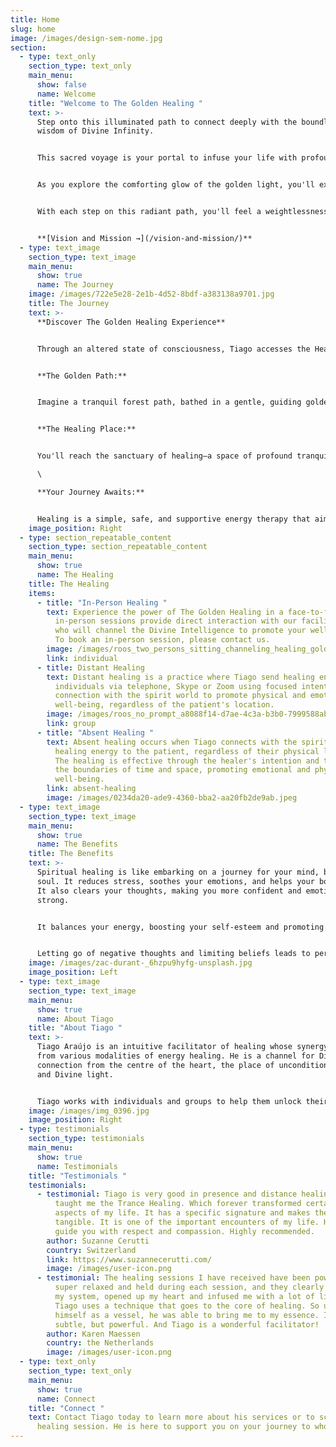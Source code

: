 ```yaml
---
title: Home
slug: home
image: /images/design-sem-nome.jpg
section:
  - type: text_only
    section_type: text_only
    main_menu:
      show: false
      name: Welcome
    title: "Welcome to The Golden Healing "
    text: >-
      Step onto this illuminated path to connect deeply with the boundless
      wisdom of Divine Infinity.


      This sacred voyage is your portal to infuse your life with profound happiness and joy. Picture yourself wrapped in the warm embrace of love, surrounded by the sweet melodies of laughter and the gentle harmony.


      As you explore the comforting glow of the golden light, you'll experience an overwhelming sense of serenity, heart-centeredness, and an unwavering alignment with your soul's purpose. This harmonious resonance will amplify your intuitive abilities and heighten your awareness of the world around you.


      With each step on this radiant path, you'll feel a weightlessness, as if you're carried effortlessly by a current of ease and grace. Embrace this journey, embrace the golden light, and let it lead you to a life filled with love, joy, and the essence of the Divine. Welcome to a life of ease and flow.


      **[Vision and Mission →](/vision-and-mission/)**
  - type: text_image
    section_type: text_image
    main_menu:
      show: true
      name: The Journey
    image: /images/722e5e28-2e1b-4d52-8bdf-a383138a9701.jpg
    title: The Journey
    text: >-
      **Discover The Golden Healing Experience** 


      Through an altered state of consciousness, Tiago accesses the Healers in the Spiritual World and channels the Divine Intelligence, that gives you what you need at that moment. Let your mind wander as we embark on the Healing Journey.


      **The Golden Path:**


      Imagine a tranquil forest path, bathed in a gentle, guiding golden light. With each step, you venture deeper into the woods, and the golden light grows more brilliant, ascending towards the sky.


      **The Healing Place:**


      You'll reach the sanctuary of healing—a space of profound tranquillity and renewal. Here, you'll find solace and rejuvenation as a golden aura envelops you, and the Healers in the Spiritual World work with you.\

      \

      **Your Journey Awaits:**


      Healing is a simple, safe, and supportive energy therapy that aims to bring balance to your mind, body, and soul. It stimulates your body's own natural healing ability and complements all forms of treatment as a non-invasive method.
    image_position: Right
  - type: section_repeatable_content
    section_type: section_repeatable_content
    main_menu:
      show: true
      name: The Healing
    title: The Healing
    items:
      - title: "In-Person Healing "
        text: Experience the power of The Golden Healing in a face-to-face setting. Our
          in-person sessions provide direct interaction with our facilitator,
          who will channel the Divine Intelligence to promote your well-being.
          To book an in-person session, please contact us.
        image: /images/roos_two_persons_sitting_channeling_healing_golden_light_c4ba8935-207a-4d9c-80f3-0b811e399004.png
        link: individual
      - title: Distant Healing
        text: Distant healing is a practice where Tiago send healing energy to
          individuals via telephone, Skype or Zoom using focused intention and
          connection with the spirit world to promote physical and emotional
          well-being, regardless of the patient's location.
        image: /images/roos_no_prompt_a8088f14-d7ae-4c3a-b3b0-7999588abe5f.png
        link: group
      - title: "Absent Healing "
        text: Absent healing occurs when Tiago connects with the spirit world and sends
          healing energy to the patient, regardless of their physical location.
          The healing is effective through the healer's intention and transcends
          the boundaries of time and space, promoting emotional and physical
          well-being.
        link: absent-healing
        image: /images/0234da20-ade9-4360-bba2-aa20fb2de9ab.jpeg
  - type: text_image
    section_type: text_image
    main_menu:
      show: true
      name: The Benefits
    title: The Benefits
    text: >-
      Spiritual healing is like embarking on a journey for your mind, body, and
      soul. It reduces stress, soothes your emotions, and helps your body heal.
      It also clears your thoughts, making you more confident and emotionally
      strong.


      It balances your energy, boosting your self-esteem and promoting spiritual growth. It's a safe place to heal from past struggles and enjoy better sleep. Your instincts improve, and you become more self-assured, helping you manage anxiety.


      Letting go of negative thoughts and limiting beliefs leads to personal growth. You'll find relief from pain and experience a surge of creativity. The healing aligns you with your soul's purpose, enhances your intuition, and makes you more aware. It brings a sense of lightness, ease, and positive changes to your life, making your mind and body work together harmoniously.
    image: /images/zac-durant-_6hzpu9hyfg-unsplash.jpg
    image_position: Left
  - type: text_image
    section_type: text_image
    main_menu:
      show: true
      name: About Tiago
    title: "About Tiago "
    text: >-
      Tiago Araújo is an intuitive facilitator of healing whose synergy comes
      from various modalities of energy healing. He is a channel for Divine
      connection from the centre of the heart, the place of unconditional love
      and Divine light.


      Tiago works with individuals and groups to help them unlock their inner wisdom, and ignite their inner light. He firmly believes that everyone has the power to heal themselves and that his role is simply to facilitate and support you on your journey. Tiago’s approach is rooted in love, compassion, and acceptance.
    image: /images/img_0396.jpg
    image_position: Right
  - type: testimonials
    section_type: testimonials
    main_menu:
      show: true
      name: Testimonials
    title: "Testimonials "
    testimonials:
      - testimonial: Tiago is very good in presence and distance healing sessions. He
          taught me the Trance Healing. Which forever transformed certain
          aspects of my life. It has a specific signature and makes the energy
          tangible. It is one of the important encounters of my life. He will
          guide you with respect and compassion. Highly recommended.
        author: Suzanne Cerutti
        country: Switzerland
        link: https://www.suzannecerutti.com/
        image: /images/user-icon.png
      - testimonial: The healing sessions I have received have been powerful. I felt
          super relaxed and held during each session, and they clearly opened up
          my system, opened up my heart and infused me with a lot of light.
          Tiago uses a technique that goes to the core of healing. So using
          himself as a vessel, he was able to bring me to my essence. It is
          subtle, but powerful. And Tiago is a wonderful facilitator!
        author: Karen Maessen
        country: the Netherlands
        image: /images/user-icon.png
  - type: text_only
    section_type: text_only
    main_menu:
      show: true
      name: Connect
    title: "Connect "
    text: Contact Tiago today to learn more about his services or to schedule a
      healing session. He is here to support you on your journey to wholeness.
---
```

